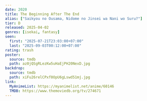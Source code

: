 ```yaml
---
date: 2020
title: The Beginning After The End
alias: ["Saikyou no Ousama, Nidome no Jinsei wa Nani wo Suru?"]
tier: D
released: 2025-04-02
genres: [isekai, fantasy]
seen:
  first: "2025-07-21T23:03:00+07:00"
  last: "2025-09-03T00:12:00+07:00"
rating: trash
poster:
  source: tmdb
  path: az0jQSgRLezKw5uHaEjPH20NexD.jpg
backdrop:
  source: tmdb
  path: xiFu26relCPxf0OpU6gLswd51mj.jpg
link:
  MyAnimeList: https://myanimelist.net/anime/60146
  TMDB: https://www.themoviedb.org/tv/274671
---
```

